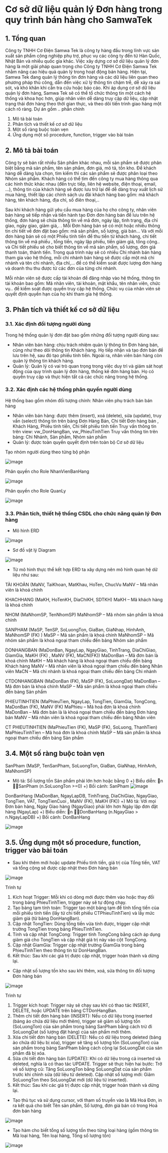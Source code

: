 # Cơ sở dữ liệu quản lý Đơn hàng trong quy trình bán hàng cho SamwaTek
## 1. Tổng quan 
Công ty TNHH Cơ Điện Samwa Tek là công ty hàng đầu trong lĩnh vực sản xuất sản phẩm công nghiệp phụ trợ, phục vụ các công ty đến từ Hàn Quốc, Nhật Bản và nhiều quốc gia khác.
Việc xây dựng cơ sở dữ liệu quản lý đơn hàng là một giải pháp quan trọng cho Công ty TNHH Cơ Điện Samwa Tek nhằm nâng cao hiệu quả quản lý trong hoạt động bán hàng. Hiện tại, Samwa Tek đang quản lý thông tin đơn hàng và các dữ liệu liên quan theo phương pháp thủ công, dẫn đến việc xử lý thông tin chậm trễ, dễ xảy ra sai sót, và khó khăn khi cần tra cứu hoặc báo cáo. Khi áp dụng cơ sở dữ liệu quản lý đơn hàng, Samwa Tek sẽ có thể tổ chức thông tin một cách hệ thống và khoa học hơn, giúp nhân viên dễ dàng truy cập dữ liệu, cập nhật trạng thái đơn hàng theo thời gian thực, và theo dõi tiến trình giao hàng một cách rõ ràng.
    Dự án gồm .. phần chính
  1. Mô tả bài toán
  2. Phân tích và thiết kế cơ sở dữ liệu
  3. Một số ràng buộc toàn vẹn
  4. Ứng dụng một số procedure, function, trigger vào bài toán
## 2. Mô tả bài toán
Công ty sẽ bán rất nhiều Sản phẩm khác nhau, mỗi sản phẩm sẽ được phân biệt bằng mã sản phẩm, tên sản phẩm, đơn giá, mô tả, tồn kho. Để khách hàng dễ dàng lựa chọn, tìm kiếm thì các sản phẩm sẽ được phân loại theo Nhóm sản phẩm. Khách hàng có thể tìm đến công ty mua hàng thông qua các hình thức khác nhau (đến trực tiếp, liên hệ website, điện thoại, email, …),  thông tin của khách hàng sẽ được lưu trữ lại để dễ dàng truy xuất lịch sử mua hàng, thiết lập các chính sách ưu đãi khách hàng bao gồm: mã khách hàng, tên khách hàng, địa chỉ, số điên thoại,..

Sau khi khách hàng gửi yêu cầu mua hàng của họ cho công ty, nhân viên bán hàng sẽ tiếp nhận và tiến hành tạo Đơn đơn hàng bán để lưu trên hệ thống, đơn hàng sẽ chứa thông tin về mã đơn, ngày lập, tình trạng, địa chỉ giao, ngày giao, giảm giá,. . Mỗi Đơn hàng bán sẽ có một hoặc nhiều thông tin chi tiết về đơn đặt bao gồm: mã sản phẩm, số lượng, giá bán… Và với mỗi đơn hàng bán sẽ có một Phiếu tính tiền để thu tiền từ  khách hàng, chi tiết thông tin về mã phiếu , tổng tiền, ngày lập phiếu, tiền giảm giá, tổng cộng.. và Chi tiết phiếu sẽ cho biết thông tin về mã sản phẩm, số lượng, đơn giá thanh toán, thành tiền. Trong quá trình này sẽ có nhiều Chi nhánh bán hàng tham gia vào hệ thống, mỗi chi nhánh bán hàng sẽ được cấp một mã chi nhánh và tên chi nhánh, địa chỉ,… để có thể kiểm soát được lượng đơn hàng và doanh thu thu được từ các đơn của từng chi nhánh.

Mỗi nhân viên sẽ được cấp tài khoản để đăng nhập vào hệ thống, thông tin tài khoản bao gồm: Mã nhân viên, tài khoản, mật khẩu, tên nhân viên, chức vụ.. để kiểm soát được quyền truy cập hệ thống. Chức vụ của nhân viên sẽ quyết định quyền hạn của họ khi tham gia hệ thống.
## 3. Phân tích và thiết kế cơ sở dữ liệu
### 3.1. Xác định đối tượng người dùng
Trong hệ thống quản lý đơn đặt bao gồm những đối tượng người dùng sau:
+  Nhân viên bán hàng: chịu trách nhiệm quản lý thông tin Đơn hàng bán, cũng như theo dõi thông tin Khách hàng. Họ tiếp nhận và tạo đơn bán để lưu trên hệ, sau đó tạo phiếu tính tiền. Ngoài ra, nhân viên bán hàng còn quản lý thông tin khách hàng. 
+ Quản lý: Quản lý có vai trò quan trọng trong việc duy trì và giám sát hoạt động của quy trình quản lý đơn hàng, thống kê đơn hàng bán. Họ có quyền truy cập và thực hiện tất cả các chức năng trong hệ thống.
### 3.2. Xác định các hệ thống phân quyền người dùng
Hệ thống bao gồm nhóm đối tượng chính: Nhân viên phụ trách bán bán hàng
+ Nhân viên bán hàng: được thêm (insert), xoá (delete), sửa (update), truy vấn (select) thông tin trên bảng Đơn Hàng Bán, Chi tiết Đơn hàng bán , Khách Hàng, Phiếu tính tiền, Chi tiết phiếu tính tiền 
Truy vấn thông tin trên view: vw_DonHangBan, vw_PhieuTinhTien
Truy vấn thông tin trên bảng: Chi Nhánh, Sản phẩm, Nhóm sản phẩm
+ Quản lý: được toàn quyền quyết định trên toàn bộ Cơ sở dữ liệu

Tạo nhóm người dùng theo từng bộ phận

![image](https://github.com/user-attachments/assets/7cd35fa8-82c5-44cc-afca-902aaa3011c1)

Phân quyền cho Role NhanVienBanHang

![image](https://github.com/user-attachments/assets/66136dd4-06a5-4e1f-80c1-727103b8053d)

Phân quyền cho Role QuanLy

![image](https://github.com/user-attachments/assets/7ae0379c-7ee5-426f-bc56-17afd32e495f)

### 3.3. Phân tích, thiết hệ thống CSDL cho chức năng quản lý Đơn hàng 
- Mô hình ERD

![image](https://github.com/user-attachments/assets/06931396-7ade-43d5-8c87-d4ba76bb6d7f)

- Sơ đồ vật lý Diagram

![image](https://github.com/user-attachments/assets/9af05155-6f6b-401e-a6d1-b74d112f17b5)


- Từ mô hình thực thể kết hợp ERD ta xây dựng nên mô hình quan hệ dữ liệu như sau:

TÀI KHOẢN (MaNV, TaiKhoan, MatKhau,  HoTen, ChucVu
MaNV – Mã nhân viên là khoá chính


KHACHHANG (MaKH, HoTenKH, DiaChiKH, SDTKH)
MaKH – Mã khách hàng là khoá chính

NHOM (MaNhomSP, TenNhomSP)
MaNhomSP – Mã nhóm sản phẩm là khoá chính

SANPHAM (MaSP, TenSP, SoLuongTon, GiaBan, GiaNhap, HinhAnh, MaNhomSP (FK) )
MaSP – Mã sản phẩm là khoá chính
MaNhomSP – Mã nhóm sản phẩm là khoá ngoại tham chiếu đến bảng Nhóm sản phẩm

DONHANGBAN (MaDonBan, NgayLap, NgayGiao, TinhTrang, DiaChiGiao, GiamGia, MaKH (FK) , MaNV (FK), MaCN(FK))
	MaDonBan – Mã đơn bán là khoá chính
	MaKH – Mã khách hàng là khoá ngoại tham chiếu đến bảng Khách hàng
	MaNV – Mã nhân viên là khoá ngoại tham chiếu đến bảng Nhân viên
MaCN – Mã chi nhánh là khoá ngoại tham chiếu đến bảng Chi nhánh

CTDONHANGBAN (MaDonBan (FK), MaSP (FK), SoLuongDat)
MaDonBan – Mã đơn bán là khoá chính
MaSP – Mã sản phẩm là khoá ngoại tham chiếu đến bảng Sản phẩm

PHIEUTINHTIEN (MaPhieuTien, NgayLap, TongTien, GiamGia, TongCong, MaDonBan (FK), MaNV (FK)
	MaPhieu – Mã hoá đơn là khoá chính
	MaDonBan – Mã đơn bán là là khoá ngoại tham chiếu đến bảng Đơn hàng bán
	MaNV – Mã nhân viên là khoá ngoại tham chiếu đến bảng Nhân viên

CT PHIEUTINHTIEN (MaPhieuTien (FK), MaSP (FK), SoLuong, ThanhTien)
MaPhieuTinhTien – Mã hoá đơn là khoá chính
MaSP – Mã sản phẩm là khoá ngoại tham chiếu đến bảng Sản phẩm

## 3.4. Một số ràng buộc toàn vẹn
SanPham (MaSP, TenSanPham, SoLuongTon, GiaBan, GiaNhap, HinhAnh, MaNhomSP)
+ Mô tả: Số lượng tồn Sản phẩm phải lớn hơn hoặc bằng 0 
+) Biểu diễn: n SanPham (n.SoLuongTon >=0)
+) Bối cảnh: SanPham
![image](https://github.com/user-attachments/assets/57befc98-a123-4bac-9c96-59cfeee493be)


DonBanHang (MaDonBan, NgayLapDB, TinhTrang, DiaChiGiao, NgayGiao, TongTien, VAT, TongTienCuoi , MaNV (FK), MaKH (FK)) 
+) Mô tả: Với mọi Đơn bán hàng, Ngày Giao hàng (NgayGiao)  phải lớn hơn Ngày lập đơn đặt hàng (NgayLap)
+) Biểu diễn: n DonBanHang  (n.NgayGiao > n.NgayLapDB)
+) Bối cảnh: DonBanHang

![image](https://github.com/user-attachments/assets/53937c21-b64b-4d61-9d7b-d3585cd99bfe)

## 3.5. Ứng dụng một số procedure, function, trigger vào bài toán

- Sau khi thêm mới hoặc update Phiếu tính tiền, giá trị của Tổng tiền, VAT và tổng cộng sẽ được cập nhật theo Đơn hàng bán

![image](https://github.com/user-attachments/assets/8970254d-cfdc-45dd-916d-2f1354aeb931)

Trình tự 
1. Kích hoạt Trigger: Mỗi khi có dòng mới được thêm vào hoặc thay đổi trong bảng PhieuTinhTien, trigger này sẽ tự động chạy.
2. Tạo bảng tạm tính toán: Trigger tạo một bảng tạm để tính tổng tiền của mỗi phiếu tính tiền (lấy từ chi tiết phiếu CTPhieuTinhTien) và lấy mức giảm giá (từ bảng DonHangBan).
3. Cập nhật TongTien: Dùng tổng tiền vừa tính được, trigger cập nhật trường TongTien trong bảng PhieuTinhTien.
4. Tính và cập nhật TongCong: Trigger tính TongCong bằng cách áp dụng giảm giá cho TongTien và cập nhật giá trị này vào cột TongCong.
5. Cập nhật GiamGia: Trigger cập nhật trường GiamGia trong bảng PhieuTinhTien theo thông tin từ DonHangBan.
6. Kết thúc: Sau khi các giá trị được cập nhật, trigger hoàn thành và dừng lại.


- Cập nhật số lượng tồn kho sau khi thêm, xoá, sửa thông tin đối tượng Đơn hàng bán

![image](https://github.com/user-attachments/assets/6b3f2785-959b-43b0-9d15-a4bc26b19e0e)

Trình tự
1. Trigger kích hoạt: Trigger này sẽ chạy sau khi có thao tác INSERT, DELETE, hoặc UPDATE trên bảng CTDonHangBan.
2. Thêm chi tiết đơn hàng bán (INSERT): Nếu có dữ liệu trong inserted (bảng ảo chứa dữ liệu mới thêm), trigger sẽ giảm số lượng tồn (SoLuongTon) của sản phẩm trong bảng SanPham bằng cách trừ đi SoLuongDat (số lượng đặt hàng) của sản phẩm mới thêm.
3. Xóa chi tiết đơn hàng bán (DELETE): Nếu có dữ liệu trong deleted (bảng ảo chứa dữ liệu bị xóa), trigger sẽ tăng số lượng tồn (SoLuongTon) của sản phẩm trong bảng SanPham bằng cách cộng lại SoLuongDat của sản phẩm đã bị xóa.
4. Sửa chi tiết đơn hàng bán (UPDATE): Khi có dữ liệu trong cả inserted và deleted, nghĩa là có thao tác UPDATE. Trigger sẽ thực hiện hai bước:
Trở về số lượng cũ: Tăng SoLuongTon bằng SoLuongDat của sản phẩm trước khi chỉnh sửa (dữ liệu từ deleted).
Cập nhật số lượng mới: Giảm SoLuongTon theo SoLuongDat mới (dữ liệu từ inserted).
5. Kết thúc: Sau khi các giá trị được cập nhật, trigger hoàn thành và dừng lại.

- Tạo thủ tục và sử dụng cursor, với tham số truyền vào là Mã Hoá Đơn, in ra kết quả cho biết Tên sản phẩm, Số lượng, đơn giá bán có trong Hoá đơn bán hàng

![image](https://github.com/user-attachments/assets/31ab5c68-50e3-44a8-932d-1cfd346c40cf)


- Tạo hàm cho biết tổng số lượng tồn theo từng loại hàng (gồm thông tin Mã loại hàng, Tên loại hàng, Tổng số lượng tồn)

![image](https://github.com/user-attachments/assets/85c09ec7-821d-4f7d-921a-0b2b2fac2717)









